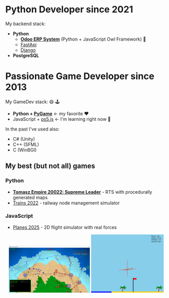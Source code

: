 # Python Developer since 2021

My backend stack:
- **Python**
    - **[Odoo ERP System](https://www.odoo.com/)** (Python + JavaScript Owl Framework) :muscle:
    - [FastApi](https://fastapi.tiangolo.com/)
    - [Django](https://www.djangoproject.com/)
- **PostgreSQL**

# Passionate Game Developer since 2013

My GameDev stack: :smile: :joystick:
- **Python + [PyGame](https://www.pygame.org/docs/)** <- my favorite :heart:
- JavaScript + [ps5.js](https://p5js.org/) <- I'm learning right now :seedling:

In the past I've used also:
- C# (Unity)
- C++ (SFML)
- C (WinBGI)

## My best (but not all) games

### Python
- **[Tomasz Empire 20022: Supreme Leader](https://github.com/TomaszGolaszewski/Tomasz_Empire_20022)** - RTS with procedurally generated maps
- [Trains 2022](https://github.com/TomaszGolaszewski/Trains_2022) - railway node management simulator

### JavaScript
- [Planes 2025](https://github.com/TomaszGolaszewski/Planes_2025) - 2D flight simulator with real forces

<p align="center">
    <a href="https://github.com/TomaszGolaszewski/Tomasz_Empire_20022"><img src="https://github.com/TomaszGolaszewski/Tomasz_Empire_20022/blob/main/screens/screenshot5_20240114.png" alt="Tomasz Empire 20022 - Gameplay" style="width:50%; height:auto;"></a>
    <a href="https://github.com/TomaszGolaszewski/Planes_2025"><img src="https://github.com/TomaszGolaszewski/Planes_2025/blob/main/screens/plane_2.png" alt="Planes 2025 - Gameplay" style="width:45%; height:auto;"></a>
</p>